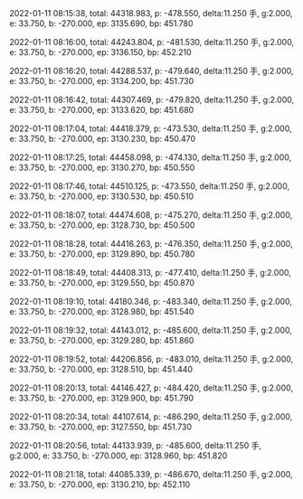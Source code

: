 2022-01-11 08:15:38, total: 44318.983, p: -478.550, delta:11.250 手, g:2.000, e: 33.750, b: -270.000, ep: 3135.690, bp: 451.780

2022-01-11 08:16:00, total: 44243.804, p: -481.530, delta:11.250 手, g:2.000, e: 33.750, b: -270.000, ep: 3136.150, bp: 452.210

2022-01-11 08:16:20, total: 44288.537, p: -479.640, delta:11.250 手, g:2.000, e: 33.750, b: -270.000, ep: 3134.200, bp: 451.730

2022-01-11 08:16:42, total: 44307.469, p: -479.820, delta:11.250 手, g:2.000, e: 33.750, b: -270.000, ep: 3133.620, bp: 451.680

2022-01-11 08:17:04, total: 44418.379, p: -473.530, delta:11.250 手, g:2.000, e: 33.750, b: -270.000, ep: 3130.230, bp: 450.470

2022-01-11 08:17:25, total: 44458.098, p: -474.130, delta:11.250 手, g:2.000, e: 33.750, b: -270.000, ep: 3130.270, bp: 450.550

2022-01-11 08:17:46, total: 44510.125, p: -473.550, delta:11.250 手, g:2.000, e: 33.750, b: -270.000, ep: 3130.530, bp: 450.510

2022-01-11 08:18:07, total: 44474.608, p: -475.270, delta:11.250 手, g:2.000, e: 33.750, b: -270.000, ep: 3128.730, bp: 450.500

2022-01-11 08:18:28, total: 44416.263, p: -476.350, delta:11.250 手, g:2.000, e: 33.750, b: -270.000, ep: 3129.890, bp: 450.780

2022-01-11 08:18:49, total: 44408.313, p: -477.410, delta:11.250 手, g:2.000, e: 33.750, b: -270.000, ep: 3129.550, bp: 450.870

2022-01-11 08:19:10, total: 44180.346, p: -483.340, delta:11.250 手, g:2.000, e: 33.750, b: -270.000, ep: 3128.980, bp: 451.540

2022-01-11 08:19:32, total: 44143.012, p: -485.600, delta:11.250 手, g:2.000, e: 33.750, b: -270.000, ep: 3129.280, bp: 451.860

2022-01-11 08:19:52, total: 44206.856, p: -483.010, delta:11.250 手, g:2.000, e: 33.750, b: -270.000, ep: 3128.510, bp: 451.440

2022-01-11 08:20:13, total: 44146.427, p: -484.420, delta:11.250 手, g:2.000, e: 33.750, b: -270.000, ep: 3129.900, bp: 451.790

2022-01-11 08:20:34, total: 44107.614, p: -486.290, delta:11.250 手, g:2.000, e: 33.750, b: -270.000, ep: 3127.550, bp: 451.730

2022-01-11 08:20:56, total: 44133.939, p: -485.600, delta:11.250 手, g:2.000, e: 33.750, b: -270.000, ep: 3128.960, bp: 451.820

2022-01-11 08:21:18, total: 44085.339, p: -486.670, delta:11.250 手, g:2.000, e: 33.750, b: -270.000, ep: 3130.210, bp: 452.110